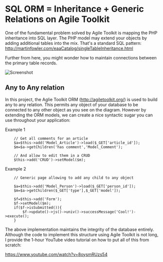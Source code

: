 SQL ORM = Inheritance + Generic Relations on Agile Toolkit
==========

One of the fundamental problem solved by Agile Toolkit is mapping the
PHP inheritance into SQL layer. The PHP model may extend your objects by
adding additional tables into the mix. That's a standard SQL pattern:
http://martinfowler.com/eaaCatalog/singleTableInheritance.html

Further from here, you might wonder how to maintain connections between
the primary table records. 

![Screenshot](https://raw.github.com/romaninsh/manytomany/master/screenshot.png)

Any to Any relation
------
In this project, the Aglie Toolkit ORM (http://agiletoolkit.org/) is
used to build any to any relation. This permits any object of your
database to be connected to any other object as you see on the diagram.
However by extending the ORM models, we can create a nice syntactic
sugar you can use throughout your application:


Example 1


        // Get all comments for an article
        $a=$this->add('Model_Article')->load($_GET['article_id']);
        $m=$a->getChildren('has comment','Model_Comment');

        // And allow to edit them in a CRUD
        $this->add('CRUD')->setModel($m);

Example 2

        // Generic page allowing to add any child to any object

        $a=$this->add('Model_Person')->load($_GET['person_id']);
        $m=$a->getChildren($_GET['type'],$_GET['model']);

        $f=$this->add('Form');
        $f->setModel($m);
        if($f->isSubmitted()){
            $f->update()->js()->univ()->successMessage('Cool!')->execute();
        }

The above implementation maintains the integrity of the database
entirely. Although the code to implement this structure using Agile
Toolkit is not long, I provide the 1-hour YouTube video tutorial on how
to put all of this from scratch:

https://www.youtube.com/watch?v=8oysmRUzs54


